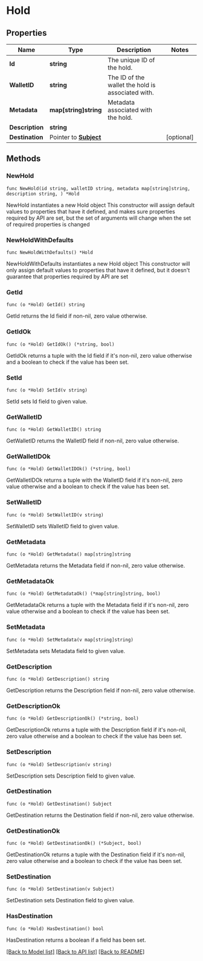 # Hold

## Properties

Name | Type | Description | Notes
------------ | ------------- | ------------- | -------------
**Id** | **string** | The unique ID of the hold. | 
**WalletID** | **string** | The ID of the wallet the hold is associated with. | 
**Metadata** | **map[string]string** | Metadata associated with the hold. | 
**Description** | **string** |  | 
**Destination** | Pointer to [**Subject**](Subject.md) |  | [optional] 

## Methods

### NewHold

`func NewHold(id string, walletID string, metadata map[string]string, description string, ) *Hold`

NewHold instantiates a new Hold object
This constructor will assign default values to properties that have it defined,
and makes sure properties required by API are set, but the set of arguments
will change when the set of required properties is changed

### NewHoldWithDefaults

`func NewHoldWithDefaults() *Hold`

NewHoldWithDefaults instantiates a new Hold object
This constructor will only assign default values to properties that have it defined,
but it doesn't guarantee that properties required by API are set

### GetId

`func (o *Hold) GetId() string`

GetId returns the Id field if non-nil, zero value otherwise.

### GetIdOk

`func (o *Hold) GetIdOk() (*string, bool)`

GetIdOk returns a tuple with the Id field if it's non-nil, zero value otherwise
and a boolean to check if the value has been set.

### SetId

`func (o *Hold) SetId(v string)`

SetId sets Id field to given value.


### GetWalletID

`func (o *Hold) GetWalletID() string`

GetWalletID returns the WalletID field if non-nil, zero value otherwise.

### GetWalletIDOk

`func (o *Hold) GetWalletIDOk() (*string, bool)`

GetWalletIDOk returns a tuple with the WalletID field if it's non-nil, zero value otherwise
and a boolean to check if the value has been set.

### SetWalletID

`func (o *Hold) SetWalletID(v string)`

SetWalletID sets WalletID field to given value.


### GetMetadata

`func (o *Hold) GetMetadata() map[string]string`

GetMetadata returns the Metadata field if non-nil, zero value otherwise.

### GetMetadataOk

`func (o *Hold) GetMetadataOk() (*map[string]string, bool)`

GetMetadataOk returns a tuple with the Metadata field if it's non-nil, zero value otherwise
and a boolean to check if the value has been set.

### SetMetadata

`func (o *Hold) SetMetadata(v map[string]string)`

SetMetadata sets Metadata field to given value.


### GetDescription

`func (o *Hold) GetDescription() string`

GetDescription returns the Description field if non-nil, zero value otherwise.

### GetDescriptionOk

`func (o *Hold) GetDescriptionOk() (*string, bool)`

GetDescriptionOk returns a tuple with the Description field if it's non-nil, zero value otherwise
and a boolean to check if the value has been set.

### SetDescription

`func (o *Hold) SetDescription(v string)`

SetDescription sets Description field to given value.


### GetDestination

`func (o *Hold) GetDestination() Subject`

GetDestination returns the Destination field if non-nil, zero value otherwise.

### GetDestinationOk

`func (o *Hold) GetDestinationOk() (*Subject, bool)`

GetDestinationOk returns a tuple with the Destination field if it's non-nil, zero value otherwise
and a boolean to check if the value has been set.

### SetDestination

`func (o *Hold) SetDestination(v Subject)`

SetDestination sets Destination field to given value.

### HasDestination

`func (o *Hold) HasDestination() bool`

HasDestination returns a boolean if a field has been set.


[[Back to Model list]](../README.md#documentation-for-models) [[Back to API list]](../README.md#documentation-for-api-endpoints) [[Back to README]](../README.md)


